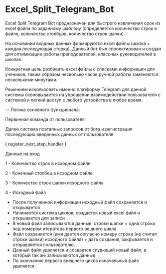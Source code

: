 # Excel_Split_Telegram_Bot

Excel Split Telegram Bot предназначен для быстрого извлечения срок из excel файла по заданному шаблону
(определяется количество строк в файле, количество столбцов, количество строк шапки).

На основании входных данных формируются excel файлы (шапка + каждая последующая сторка).
Данный бот был спроектирован и создан для оптимизации работы преподователей, классных руководителей в школах.

Конкретная цель разбивать excel файлы с списками информации для учеников, таким образом несколько часов ручной работы
заменяются несколькими минутами.

Решением искользовать именно платформу Telegram для данной системы освновывается на упрощении взаимодействии
пользователя с системой и легкий доступ с любого устройства в любое время.



-- Логика основного функционала:

Первичная команда от пользователя

Далее система поэтапных запросов от бота и регистрация последующих введенных данных от пользователя

[ register_next_step_handler ]

Данные на вход

1 - Количество строк в исходном файле

2 - Конечный столбец в исходном файле

3 - Количество строк шапки исходного файла

4 - Исходный файл

- После полученной информации исходный файл сохраняется и открывается
- Начинается система циклов, создается новый excel файл и открывается для записи
- В новый файл записываются данные: строки шапки + одна строка под номером итератора первого вешнего цикла.
- Файл сохраняется (имя дается согласно номеру строки (не считая строки шапки) исходного файла) + дата создания,
  закрывается и отправляется пользователю.
- Данный файл удаляется и создается слудющий новый файл, в который так же записываются данные.
- По окончанию первого внешнего цикла изначальный файл удаляется.
